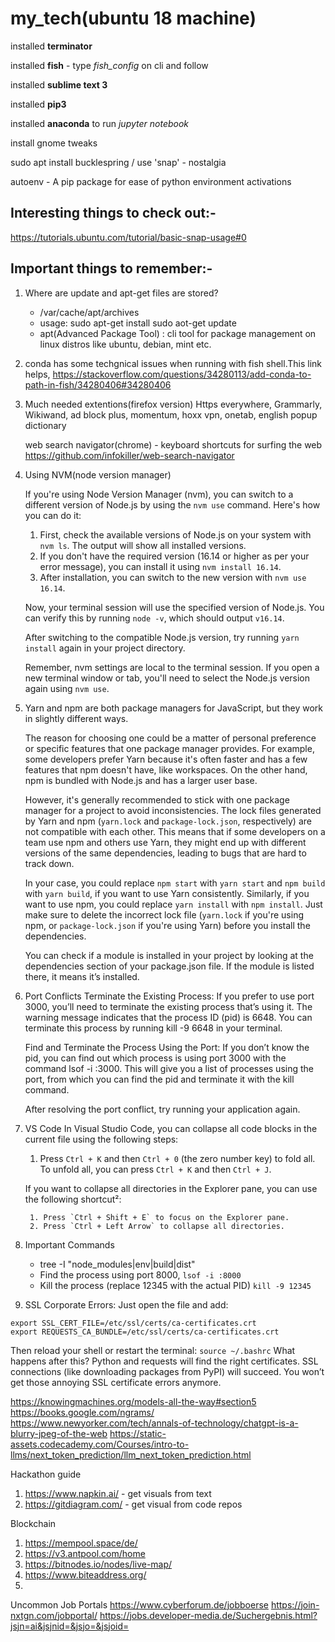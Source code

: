 # my_tech(ubuntu 18 machine)

installed **terminator**

installed **fish** - type *fish_config* on cli and follow

installed **sublime text 3**

installed **pip3** 

installed **anaconda** to run *jupyter notebook*

install gnome tweaks

sudo apt install bucklespring / use 'snap' - nostalgia

autoenv - A pip package for ease of python environment activations



## Interesting things to check out:-
https://tutorials.ubuntu.com/tutorial/basic-snap-usage#0


## Important things to remember:-

1. Where are update and apt-get files are stored?
	- /var/cache/apt/archives
	- usage: sudo apt-get install <package name>
			 sudo aot-get update
	- apt(Advanced Package Tool) : cli tool for package management on linux distros like ubuntu, debian, mint etc. 		

2. conda has some techgnical issues when running with fish shell.This link helps,
https://stackoverflow.com/questions/34280113/add-conda-to-path-in-fish/34280406#34280406

3. Much needed extentions(firefox version)
	Https everywhere,
	Grammarly,
	Wikiwand,
	ad block plus,
	momentum,
	hoxx vpn,
	onetab,
	english popup dictionary
	
	web search navigator(chrome) - keyboard shortcuts for surfing the web 
	https://github.com/infokiller/web-search-navigator


4. Using NVM(node version manager)

   If you're using Node Version Manager (nvm), you can switch to a different version of Node.js by using the `nvm use` command. Here's how you can do it:

	1. First, check the available versions of Node.js on your system with `nvm ls`. The output will show all installed versions.
	2. If you don't have the required version (16.14 or higher as per your error message), you can install it using `nvm install 16.14`.
	3. After installation, you can switch to the new version with `nvm use 16.14`.

	Now, your terminal session will use the specified version of Node.js. You can verify this by running `node -v`, which should output `v16.14`.
	
	After switching to the compatible Node.js version, try running `yarn install` again in your project directory.
	
	Remember, nvm settings are local to the terminal session. If you open a new terminal window or tab, you'll need to select the Node.js version again using `nvm use`.

5. Yarn and npm are both package managers for JavaScript, but they work in slightly different ways. 

	The reason for choosing one could be a matter of personal preference or specific features that one package manager provides. For example, some developers prefer Yarn because it's often faster and has a few features that npm doesn't have, like workspaces. On the other hand, npm is bundled with Node.js and has a larger user base.
	
	However, it's generally recommended to stick with one package manager for a project to avoid inconsistencies. The lock files generated by Yarn and npm (`yarn.lock` and `package-lock.json`, respectively) are not compatible with each other. This means that if some developers on a team use npm and others use Yarn, they might end up with different versions of the same dependencies, leading to bugs that are hard to track down.
	
	In your case, you could replace `npm start` with `yarn start` and `npm build` with `yarn build`, if you want to use Yarn consistently. Similarly, if you want to use npm, you could replace `yarn install` with `npm install`. Just make sure to delete the incorrect lock file (`yarn.lock` if you're using npm, or `package-lock.json` if you're using Yarn) before you install the dependencies.

	You can check if a module is installed in your project by looking at the dependencies section of your package.json file. If the module is listed there, it means it’s installed.

6. Port Conflicts
	Terminate the Existing Process: If you prefer to use port 3000, you’ll need to terminate the existing process that’s using it. The warning message indicates that the process ID (pid) is 6648. You can terminate this process by running kill -9 6648 in your terminal.
	
	Find and Terminate the Process Using the Port: If you don’t know the pid, you can find out which process is using port 3000 with the command lsof -i :3000. This will give you a list of processes using the port, from which you can find the pid and terminate it with the kill command.
	
	After resolving the port conflict, try running your application again.

7. VS Code
   In Visual Studio Code, you can collapse all code blocks in the current file using the following steps:

	1. Press `Ctrl + K` and then `Ctrl + 0` (the zero number key) to fold all. To unfold all, you can press `Ctrl + K` and then `Ctrl + J`.

	If you want to collapse all directories in the Explorer pane, you can use the following shortcut²:

		1. Press `Ctrl + Shift + E` to focus on the Explorer pane.
		2. Press `Ctrl + Left Arrow` to collapse all directories.

8. Important Commands
   -  tree -I "node_modules|env|build|dist"
   - Find the process using port 8000, ```lsof -i :8000```
   - Kill the process (replace 12345 with the actual PID) ```kill -9 12345```
  
9. SSL Corporate Errors: Just open the file and add:
```
export SSL_CERT_FILE=/etc/ssl/certs/ca-certificates.crt
export REQUESTS_CA_BUNDLE=/etc/ssl/certs/ca-certificates.crt
```
Then reload your shell or restart the terminal:
`source ~/.bashrc`
What happens after this?
Python and requests will find the right certificates.
SSL connections (like downloading packages from PyPI) will succeed.
You won’t get those annoying SSL certificate errors anymore.

https://knowingmachines.org/models-all-the-way#section5
https://books.google.com/ngrams/
https://www.newyorker.com/tech/annals-of-technology/chatgpt-is-a-blurry-jpeg-of-the-web
https://static-assets.codecademy.com/Courses/intro-to-llms/next_token_prediction/llm_next_token_prediction.html

Hackathon guide
1. https://www.napkin.ai/ - get visuals from text
2. https://gitdiagram.com/ - get visual from code repos

Blockchain
1. https://mempool.space/de/
2. https://v3.antpool.com/home
3. https://bitnodes.io/nodes/live-map/
4. https://www.biteaddress.org/
5. 

Uncommon Job Portals 
https://www.cyberforum.de/jobboerse
https://join-nxtgn.com/jobportal/
https://jobs.developer-media.de/Suchergebnis.html?jsjn=ai&jsjnid=&jsjo=&jsjoid=
